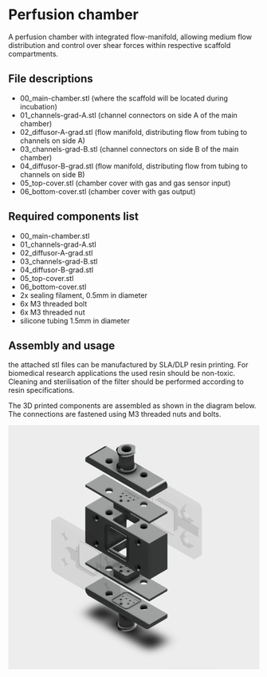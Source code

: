 # Perfusion chamber
A perfusion chamber with integrated flow-manifold, allowing medium flow distribution and control over shear forces within respective scaffold compartments.

## File descriptions
- 00_main-chamber.stl (where the scaffold will be located during incubation)
- 01_channels-grad-A.stl (channel connectors on side A of the main chamber)
- 02_diffusor-A-grad.stl (flow manifold, distributing flow from tubing to channels on side A)
- 03_channels-grad-B.stl (channel connectors on side B of the main chamber)
- 04_diffusor-B-grad.stl (flow manifold, distributing flow from tubing to channels on side B)
- 05_top-cover.stl (chamber cover with gas and gas sensor input)
- 06_bottom-cover.stl (chamber cover with gas output)

## Required components list
- 00_main-chamber.stl
- 01_channels-grad-A.stl
- 02_diffusor-A-grad.stl
- 03_channels-grad-B.stl
- 04_diffusor-B-grad.stl
- 05_top-cover.stl
- 06_bottom-cover.stl
- 2x sealing filament, 0.5mm in diameter
- 6x M3 threaded bolt
- 6x M3 threaded nut
- silicone tubing 1.5mm in diameter

## Assembly and usage
the attached stl files can be manufactured by SLA/DLP resin printing. For biomedical research applications the used resin should be non-toxic. Cleaning and sterilisation of the filter should be performed according to resin specifications.

The 3D printed components are assembled as shown in the diagram below. The connections are fastened using M3 threaded nuts and bolts.

![explode-diagram](https://github.com/IRNAS/newharvest-perfusion-components/blob/master/perfusion-chamber/v1/explode-diagram.png)
